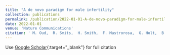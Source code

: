 ```yaml
---
title: "A de novo paradigm for male infertility"
collection: publications
permalink: /publication/2022-01-01-A-de-novo-paradigm-for-male-infertility
date: 2022-01-01
venue: 'Nature Communications'
citation: ' M. Oud,  R. Smits,  H. Smith,  F. Mastrorosa,  G. Holt,  B. Houston,  P. Vries,  B. Alobaidi,  L. Batty,  H. Ismail,  J. Greenwood,  H. Sheth,  A. Mikulasova,  G. Astuti,  C. Gilissen,  K. McEleny,  H. Turner,  J. Coxhead,  S. Cockell,  D. Braat,  K. Fleischer,  K. D&apos;Hauwers,  E. Schaafsma,  L. Nagirnaja,  D. Conrad,  C. Friedrich,  S. Kliesch,  K. Aston,  A. Riera-Escamilla,  C. Krausz,  C. Gonzaga-Jauregui,  M. Santibanez-Koref,  D. Elliott,  L. Vissers,  F. Tüttelmann,  M. O&apos;Bryan,  L. Ramos,  M. Xavier,  G. Heijden,  J. Veltman, &quot;A de novo paradigm for male infertility.&quot; Nature Communications, 2022.'
---
```

Use [Google Scholar](https://scholar.google.com/scholar?q=A+de+novo+paradigm+for+male+infertility){:target="_blank"} for full citation